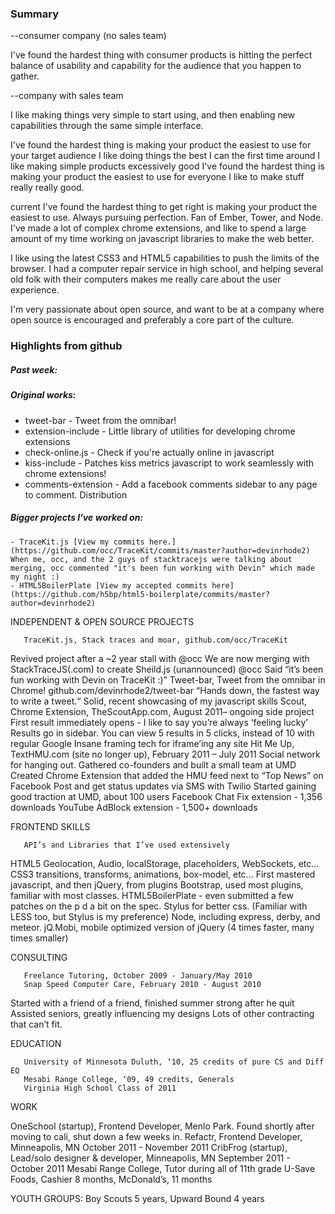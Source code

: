 ### Summary

--consumer company (no sales team)

I've found the hardest thing with consumer products is hitting the perfect
balance of usability and capability for the audience that you happen to gather.

--company with sales team



I like making things very simple to start using, and then enabling new capabilities through the same simple interface.

I've found the hardest thing is making your product the easiest to use for your target audience
I like doing things the best I can the first time around
I like making simple products excessively good
I've found the hardest thing is making your product the easiest to use for everyone
I like to make stuff really really good.

current
I've found the hardest thing to get right is making your product the easiest to use.
Always pursuing perfection. Fan of Ember, Tower, and Node. I've made a lot of complex
chrome extensions, and like to spend a large amount of my time working on javascript
libraries to make the web better.

I like using the latest CSS3 and HTML5 capabilities to push the limits of the browser.
I had a computer repair service in high school, and helping several old folk with their
computers makes me really care about the user experience.

I'm very passionate about open source, and want to be at a company where open source is
encouraged and preferably a core part of the culture.

### Highlights from github

##### Past week:

##### Original works:
- tweet-bar - Tweet from the omnibar!
- extension-include - Little library of utilities for developing chrome extensions
- check-online.js - Check if you're actually online in javascript
- kiss-include - Patches kiss metrics javascript to work seamlessly with chrome extensions!
- comments-extension - Add a facebook comments sidebar to any page to comment. Distribution 

##### Bigger projects I've worked on:
    - TraceKit.js [View my commits here.](https://github.com/occ/TraceKit/commits/master?author=devinrhode2) When me, occ, and the 2 guys of stacktracejs were talking about merging, occ commented "it's been fun working with Devin" which made my night :)
    - HTML5BoilerPlate [View my accepted commits here](https://github.com/h5bp/html5-boilerplate/commits/master?author=devinrhode2)
      
INDEPENDENT & OPEN SOURCE PROJECTS

       TraceKit.js, Stack traces and moar, github.com/occ/TraceKit
Revived project after a ~2 year stall with @occ
We are now merging with StackTraceJS(.com) to create Sheild.js (unannounced)
@occ Said “it’s been fun working with Devin on TraceKit :)”
       Tweet-bar, Tweet from the omnibar in Chrome! github.com/devinrhode2/tweet-bar
“Hands down, the fastest way to write a tweet.“
Solid, recent showcasing of my javascript skills
       Scout, Chrome Extension, TheScoutApp.com, August 2011– ongoing side project
First result immediately opens - I like to say you’re always ‘feeling lucky’
Results go in sidebar. You can view 5 results in 5 clicks, instead of 10 with regular Google
Insane framing tech for iframe’ing any site
       Hit Me Up, TextHMU.com (site no longer up), February 2011 – July 2011
Social network for hanging out.
Gathered co-founders and built a small team at UMD
Created Chrome Extension that added the HMU feed next to “Top News” on Facebook
Post and get status updates via SMS with Twilio
Started gaining good traction at UMD, about 100 users
       Facebook Chat Fix extension - 1,356 downloads
       YouTube AdBlock extension - 1,500+ downloads

FRONTEND SKILLS

       API’s and Libraries that I’ve used extensively
HTML5 Geolocation, Audio, localStorage, placeholders, WebSockets, etc...
CSS3 transitions, transforms, animations, box-model, etc...
First mastered javascript, and then jQuery, from plugins
Bootstrap, used most plugins, familiar with most classes.
HTML5BoilerPlate - even submitted a few patches on the p d a bit on the spec.
Stylus for better css. (Familiar with LESS too, but Stylus is my preference)
Node, including express, derby, and meteor.
jQ.Mobi, mobile optimized version of jQuery (4 times faster, many times smaller)

CONSULTING    	

       Freelance Tutoring, October 2009 - January/May 2010
       Snap Speed Computer Care, February 2010 - August 2010
Started with a friend of a friend, finished summer strong after he quit
Assisted seniors, greatly influencing my designs
       Lots of other contracting that can’t fit.

EDUCATION		

       University of Minnesota Duluth, ‘10, 25 credits of pure CS and Diff EQ
       Mesabi Range College, ‘09, 49 credits, Generals
       Virginia High School Class of 2011

WORK

OneSchool (startup), Frontend Developer, Menlo Park. Found shortly after moving to cali, shut down a few weeks in.
Refactr, Frontend Developer, Minneapolis, MN October 2011 - November 2011
CribFrog (startup), Lead/solo designer & developer, Minneapolis, MN September 2011 - October 2011
Mesabi Range College, Tutor during all of 11th grade
U-Save Foods, Cashier 8 months, McDonald’s, 11 months

YOUTH GROUPS: Boy Scouts 5 years, Upward Bound 4 years
